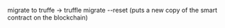 migrate to truffe -> truffle migrate --reset  (puts a new copy of the smart contract on the blockchain)
